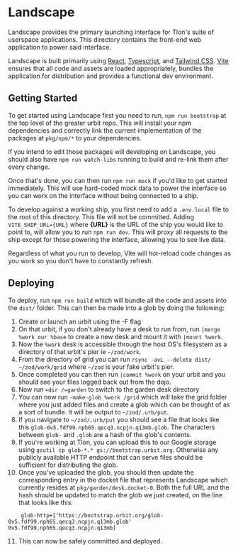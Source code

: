 # Landscape

Landscape provides the primary launching interface for Tlon's suite of userspace applications. This directory contains the front-end web application to power said interface.

Landscape is built primarily using [React], [Typescript], and [Tailwind CSS]. [Vite] ensures that all code and assets are loaded appropriately, bundles the application for distribution and provides a functional dev environment.

## Getting Started

To get started using Landscape first you need to run, `npm run bootstrap` at the top level of the greater urbit repo. This will install your npm dependencies and correctly link the current implementation of the packages at `pkg/npm/*` to your dependencies.

If you intend to edit those packages will developing on Landscape, you should also have `npm run watch-libs` running to build and re-link them after every change.

Once that's done, you can then run `npm run mock` if you'd like to get started immediately. This will use hard-coded mock data to power the interface so you can work on the interface without being connected to a ship.

To develop against a working ship, you first need to add a `.env.local` file to the root of this directory. This file will not be committed. Adding `VITE_SHIP_URL={URL}` where **{URL}** is the URL of the ship you would like to point to, will allow you to run `npm run dev`. This will proxy all requests to the ship except for those powering the interface, allowing you to see live data.

Regardless of what you run to develop, Vite will hot-reload code changes as you work so you don't have to constantly refresh.

## Deploying

To deploy, run `npm run build` which will bundle all the code and assets into the `dist/` folder. This can then be made into a glob by doing the following:

1. Create or launch an urbit using the -F flag
2. On that urbit, if you don't already have a desk to run from, run `|merge %work our %base` to create a new desk and mount it with `|mount %work`.
3. Now the `%work` desk is accessible through the host OS's filesystem as a directory of that urbit's pier ie `~/zod/work`.
4. From the directory of grid you can run `rsync -avL --delete dist/ ~/zod/work/grid` where `~/zod` is your fake urbit's pier.
5. Once completed you can then run `|commit %work` on your urbit and you should see your files logged back out from the dojo.
6. Now run `=dir /=garden` to switch to the garden desk directory
7. You can now run `-make-glob %work /grid` which will take the grid folder where you just added files and create a glob which can be thought of as a sort of bundle. It will be output to `~/zod/.urb/put`.
8. If you navigate to `~/zod/.urb/put` you should see a file that looks like this `glob-0v5.fdf99.nph65.qecq3.ncpjn.q13mb.glob`. The characters between `glob-` and `.glob` are a hash of the glob's contents.
9. If you're working at Tlon, you can upload this to our Google storage using `gsutil cp glob-*.* gs://bootstrap.urbit.org`. Otherwise any publicly available HTTP endpoint that can serve files should be sufficient for distributing the glob.
10. Once you've uploaded the glob, you should then update the corresponding entry in the docket file that represents Landscape which currently resides at `pkg/garden/desk.docket-0`. Both the full URL and the hash should be updated to match the glob we just created, on the line that looks like this:

```hoon
    glob-http+['https://bootstrap.urbit.org/glob-0v5.fdf99.nph65.qecq3.ncpjn.q13mb.glob' 0v5.fdf99.nph65.qecq3.ncpjn.q13mb]
```

11. This can now be safely committed and deployed.

[react]: https://reactjs.org/
[typescript]: https://www.typescriptlang.org/
[tailwind css]: https://tailwindcss.com/
[vite]: https://vitejs.dev/
